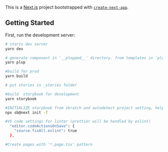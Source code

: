 This is a [Next.js](https://nextjs.org/) project bootstrapped with [`create-next-app`](https://github.com/vercel/next.js/tree/canary/packages/create-next-app).

## Getting Started

First, run the development server:

```bash
# starts dev server 
yarn dev
```


```bash
# generate component in '__plopped__' directory. from templates in 'plop templates'
yarn plop
```

```bash
#build for prod
yarn build
```


```bash
# put stories in _stories folder
```

```bash
#build  storybook for development 
yarn storybook
```

```bash
#INITIALIZE storybook from skratch and autodetect project setting, helpers to fix alias detection problem. Create _stories folder
npx sb@next init -f
```

```bash
#VS code settings for linter (prettier will be handled by eslint)
  "editor.codeActionsOnSave": {
    "source.fixAll.eslint": true
  },
```


```bash
#Create pages with '*.page.tsx' pattern
```



